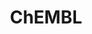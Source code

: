 ---
bigquery: https://console.cloud.google.com/bigquery?p=patents-public-data&d=ebi_chembl&page=dataset
citation: '"The ChEMBL database in 2017." Anna Gaulton, Anne Hersey, Michał Nowotka,
  A Patrícia Bento, Jon Chambers, David Mendez, Prudence Mutowo, Francis Atkinson,
  Louisa J Bellis, Elena Cibrián-Uhalte, Mark Davies, Nathan Dedman, Anneli Karlsson,
  María Paula Magariños, John P Overington, George Papadatos, Ines Smit, Andrew R
  Leach Nucleic acids Research (2017) 45 (Database Issue), D945-D954'
contributors: European Bioinformatics Institute
cost: None
description: ChEMBL Data is a manually curated database of small molecules used in
  drug discovery, including information about existing patented drugs.
documentation: 'schema: https://www.ebi.ac.uk/chembl/db_schema


  '
last_edit: 04/09/2022, 19:34:54
location: https://console.cloud.google.com/marketplace/product/google_patents_public_datasets/chembl
maintained_by: EMBL-EBI, an outstation of European Molecular Biology Laboratory
related_publications: '

  ChEMBL: towards direct deposition of bioassay data.


  Mendez D, Gaulton A, Bento AP, Chambers J, De Veij M, Félix E, Magariños MP, Mosquera
  JF, Mutowo P, Nowotka M, Gordillo-Marañón M, Hunter F, Junco L, Mugumbate G, Rodriguez-Lopez
  M, Atkinson F, Bosc N, Radoux CJ, Segura-Cabrera A, Hersey A, Leach AR.


  — Nucleic Acids Res. 2019; 47(D1):D930-D940. doi: 10.1093/nar/gky1075

  '
schema_fields:
- oc_id
- warning_year
- molecular_mechanism
- first_approval
- l2
- helm_notation
- source_domain_id
- cell_source_tax_id
- target_mapping
- activity_count
- go_id
- assay_tissue
- organism
- psa
- num_lipinski_ro5_violations
- black_box_warning
- pathway_id
- compound_name
- selectivity_comment
- cellosaurus_id
- published_value
- chembl_id
- mc_target_accession
- cell_description
- inorganic_flag
- parent_go_id
- sei
- confidence_score
- mechanism_of_action
- isoform
- assay_category
- molregno
- job_id
- mec_id
- mol_irac_id
- clo_id
- trade_name
- target_type
- last_page
- innovator_company
- level5
- site_id
- usan_year
- description
- sequence
- hbd_lipinski
- l4
- dosage_form
- approval_date
- canonical_smiles
- assay_organism
- caloha_id
- authors
- relationship_desc
- acd_most_bpka
- class_level
- curated_by
- sitecomp_id
- met_id
- who_name
- cell_source_tissue
- dosed_ingredient
- standard_inchi_key
- le
- class_type
- volume
- alert_id
- disease_efficacy
- alert_set_id
- co_stem_id
- component_type
- tax_id
- site_residues
- assay_cell_type
- availability_type
- ddd_id
- cx_most_apka
- ad_type
- component_synonym
- src_assay_id
- mesh_id
- tid
- who_extra
- definition
- usan_stem_id
- parenteral
- ass_cls_map_id
- publication_number
- topical
- potential_duplicate
- title
- met_comment
- rgid
- domain_description
- subgroup
- parameter_type
- name
- parameter_value
- oral
- standard_flag
- withdrawn_flag
- annotation
- ddd_units
- mc_organism
- assay_strain
- synonyms
- mesh_heading
- level2
- alogp
- molsyn_id
- src_compound_id
- enzyme_tid
- comp_go_id
- irac_class_id
- smarts
- bao_id
- level4_description
- std_act_id
- targcomp_id
- target_desc
- max_phase
- bao_format
- usan_stem_definition
- cx_logd
- targrel_id
- patent_expire_date
- submission_date
- assay_subcellular_fraction
- entity_type
- assay_desc
- major_class
- chirality
- cidx
- warning_country
- priority
- parent_molregno
- patent_id
- substrate_record_id
- applicant_full_name
- mc_tax_id
- log_id
- db_version
- abstract
- level1
- metabolite_record_id
- drugind_id
- num_alerts
- type
- l3
- last_active
- text_value
- warning_type
- warning_description
- drug_substance_flag
- updated_on
- l1
- domain_id
- ref_url
- standard_type
- hrac_code
- ap_id
- assay_class_id
- prod_pat_id
- withdrawn_class
- metref_id
- heavy_atoms
- level1_description
- compound_key
- molfile
- normal_range_min
- num_ro5_violations
- actsm_id
- homologue
- smid
- aspect
- natural_product
- patent_use_code
- efo_term
- mutation
- structure_type
- db_source
- withdrawn_year
- first_in_class
- action_type
- protclasssyn_id
- toid
- warning_id
- level3_description
- assay_tax_id
- assay_test_type
- ref_type
- molecular_species
- usan_stem
- standard_text_value
- tissue_id
- direct_interaction
- active_molregno
- related_tid
- doi
- pref_name
- accession
- mol_atc_id
- ref_id
- product_id
- curation_comment
- delist_flag
- protein_class_desc
- src_id
- species_group_flag
- hba_lipinski
- ro3_pass
- cx_most_bpka
- full_mwt
- value
- first_page
- cell_source_organism
- standard_relation
- standard_upper_value
- alert_name
- end_position
- label
- year
- mw_monoisotopic
- prediction_method
- assay_param_id
- published_type
- usan_substem
- parent_type
- activity_id
- company
- assay_source
- ridx
- orig_description
- frac_class_id
- src_short_name
- patent_no
- met_conversion
- nda_type
- enzyme_name
- bto_id
- predbind_id
- irac_code
- record_id
- mw_freebase
- indication_class
- ddd_comment
- data_validity_comment
- aidx
- active_ingredient
- cell_ontology_id
- normal_range_max
- published_relation
- acd_most_apka
- protein_class_id
- formulation_id
- therapeutic_flag
- l8
- withdrawn_reason
- polymer_flag
- ddd_value
- journal
- mecref_id
- creation_date
- warnref_id
- sequence_md5sum
- stem_class
- source
- hba
- cpd_str_alert_id
- upper_value
- assay_type
- set_name
- comp_class_id
- aromatic_rings
- standard_value
- molecule_type
- route
- start_position
- compd_id
- uberon_id
- level2_description
- stat
- variant_id
- version
- mol_hrac_id
- cl_lincs_id
- l6
- idx
- country
- relationship_type
- bao_endpoint
- site_name
- mol_frac_id
- component_id
- uo_units
- drug_product_flag
- pubmed_id
- activity_comment
- prodrug
- mechanism_comment
- pchembl_value
- withdrawn_country
- compsyn_id
- l7
- status
- standard_inchi
- l5
- drug_record_id
- cx_logp
- efo_id
- parent_id
- lle
- issue
- warning_class
- units
- updated_by
- src_description
- relation
- domain_name
- max_phase_for_ind
- result_flag
- doc_type
- relationship
- frac_code
- assay_id
- binding_site_comment
- comments
- rtb
- atc_code
- tbl
- previous_company
- mc_target_name
- short_name
- standard_units
- hrac_class_id
- ingredient
- cell_id
- acd_logp
- qudt_units
- chebi_par_id
- res_stem_id
- pathway_key
- as_id
- stem
- tid_fixed
- acd_logd
- ddd_admr
- indref_id
- bei
- level4
- full_molformula
- path
- research_stem
- biocomp_id
- cell_name
- hbd
- entity_id
- downgraded
- domain_type
- protein_class_synonym
- confidence
- level3
- mc_target_type
- doc_id
- syn_type
- qed_weighted
- published_units
- strength
shortname: chembl
tags:
- biotechnology
- health
- chemical
- bioinformatics
- medical
terms_of_use: CC BY-SA 3.0
title: ChEMBL
uuid: e232a192-965c-4ec9-904c-155b6dfe56c5
---